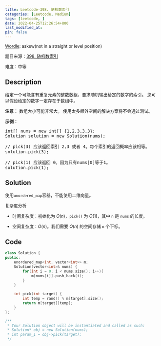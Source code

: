 ```yaml
---
title: Leetcode-398. 随机数索引
categories: [Leetcode, Medium]
tags: [leetcode, ]
date: 2022-04-25T12:26:54+800
last_modified_at: 
pin: false
---
```


[Wordle](https://www.nytimes.com/games/wordle/index.html): askew(not in a straight or level position)

题目来源：[398. 随机数索引](https://leetcode-cn.com/problems/random-pick-index/)

难度：中等

## Description

给定一个可能含有重复元素的整数数组，要求随机输出给定的数字的索引。 您可以假设给定的数字一定存在于数组中。

**注意：**
数组大小可能非常大。 使用太多额外空间的解决方案将不会通过测试。


**示例：**

<pre>
int[] nums = new int[] {1,2,3,3,3};
Solution solution = new Solution(nums);

// pick(3) 应该返回索引 2,3 或者 4。每个索引的返回概率应该相等。
solution.pick(3);

// pick(1) 应该返回 0。因为只有nums[0]等于1。
solution.pick(1);
</pre>


## Solution

使用`unordered_map`容器，不能使用二维向量。

复杂度分析

- 时间复杂度：初始化为 $O(n)$，`pick()` 为 $O(1)$，其中 `n` 是 `nums` 的长度。

- 空间复杂度：$O(n)$。我们需要 $O(n)$ 的空间存储 `n` 个下标。


## Code
```c++
class Solution {
public:
    unordered_map<int, vector<int>> m;
    Solution(vector<int>& nums) {
        for(int i = 0; i < nums.size(); i++){
            m[nums[i]].push_back(i);
        }
    }
    
    int pick(int target) {
        int temp = rand() % m[target].size();
        return m[target][temp];
    }
};

/**
 * Your Solution object will be instantiated and called as such:
 * Solution* obj = new Solution(nums);
 * int param_1 = obj->pick(target);
 */
```
